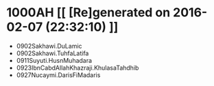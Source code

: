 # 1000AH [[ [Re]generated on 2016-02-07 (22:32:10) ]]

* 0902Sakhawi.DuLamic
* 0902Sakhawi.TuhfaLatifa
* 0911Suyuti.HusnMuhadara
* 0923IbnCabdAllahKhazraji.KhulasaTahdhib
* 0927Nucaymi.DarisFiMadaris
